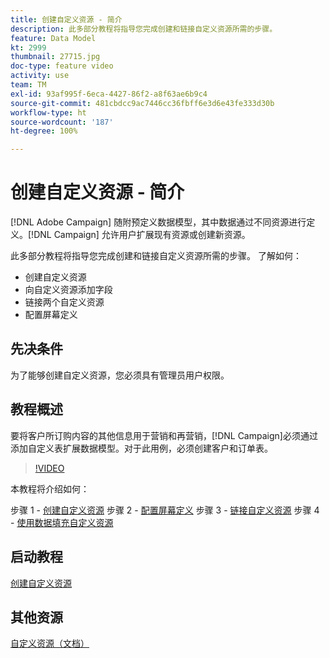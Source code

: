 ```yaml
---
title: 创建自定义资源 - 简介
description: 此多部分教程将指导您完成创建和链接自定义资源所需的步骤。
feature: Data Model
kt: 2999
thumbnail: 27715.jpg
doc-type: feature video
activity: use
team: TM
exl-id: 93af995f-6eca-4427-86f2-a8f63ae6b9c4
source-git-commit: 481cbdcc9ac7446cc36fbff6e3d6e43fe333d30b
workflow-type: ht
source-wordcount: '187'
ht-degree: 100%

---
```


# 创建自定义资&#x200B;源 - 简介

[!DNL Adobe Campaign] 随附预定义数据模型，其中数据通过不同资源进行定义。[!DNL Campaign] 允许用户扩展现有资源或创建新资源。

此多部分教程将指导您完成创建和链接自定义资源所需的步骤。
了解如何：

* 创建自定义资源
* 向自定义资源添加字段
* 链接两个自定义资源
* 配置屏幕定义

## 先决条件

为了能够创建自定义资源，您必须具有管理员用户权限。

## 教程概述

要将客户所订购内容的其他信息用于营销和再营销，[!DNL Campaign]必须通过添加自定义表扩展数据模型。对于此用例，必须创建客户和订单表。

>[!VIDEO](https://video.tv.adobe.com/v/27715?quality=9)

本教程将介绍如何：

步骤 1 - [创建自定义资源](./creating-a-custom-resource.md)
步骤 2 - [配置屏幕定义](./configuring-a-screen-definition-for-a-custom-resource.md)
步骤 3 - [链接自定义资源](./linking-custom-resources.md)
步骤 4 - [使用数据填充自定义资源](./populate-custom-resources-with-data.md)

## 启动教程

[创建自定义资源](./creating-a-custom-resource.md)

## 其他资源

[自定义资源（文档）](https://experienceleague.adobe.com/docs/campaign-standard/using/working-with-apis/global-concepts/custom-resources.html?lang=zh-Hans)
